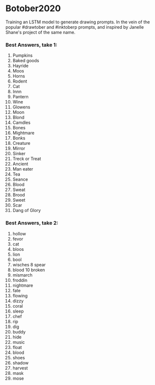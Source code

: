 # Botober2020

Training an LSTM model to generate drawing prompts. In the vein of the popular #drawtober and #inktoberp prompts, and inspired by Janelle Shane's project of the same name.


### Best Answers, take 1:

1.	Pumpkins
2.	Baked goods
3.	Hayride
4.	Moos
5.	Horns
6.	Rodent
7.	Cat
8.	Innn
9.	Pantern
10.	Wine
11.	Glowens
12.	Moon
13.	Blond
14.	Camdles
15.	Bones
16.	Mightmare
17.	Bonks
18.	Creature
19.	Mirror
20.	Sinker
21.	Treck or Treat
22.	Ancient
23.	Man eater
24.	Tea
25.	Seance
26.	Blood
27.	Sweat
28.	Brood
29.	Sweet
30.	Scar
31.	Dang of Glory

### Best Answers, take 2:

1. hollow
2. fevor
3. cat
4. bloos
5. lion
6. bool
7. wisches
8 spear
9. blood
10 broken
11. mismarch
12. froddin
13. nightmare
14. fate
15. flowing
16. dizzy
17. coral 
18. sleep
19. chef
20. rip
21. dig
22. buddy
23. hide
24. music
25. float
26. blood
27. shoes
28. shadow
29. harvest
30. mask
31. mose